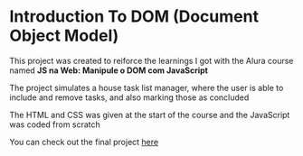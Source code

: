 # Introduction To DOM (Document Object Model)

This project was created to reiforce the learnings I got with the Alura course named **JS na Web: Manipule o DOM com JavaScript**

The project simulates a house task list manager, where the user is able to include and remove tasks, and also marking those as concluded

The HTML and CSS was given at the start of the course and the JavaScript was coded from scratch

You can check out the final project [here](https://theawesomestorm.github.io/JavaScript-DOM-introduction/)
